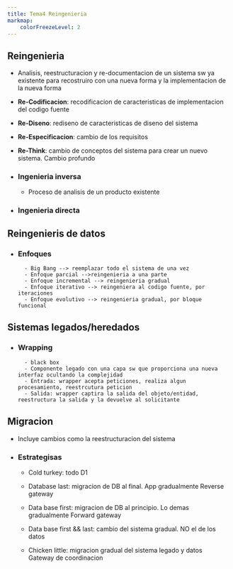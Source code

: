 ```yaml
---
title: Tema4 Reingenieria
markmap:
    colorFreezeLevel: 2
---
```


## Reingenieria
- Analisis, reestructuracion y re-documentacion de un sistema sw ya existente para recostruiro con una nueva forma y la implementacion de la nueva forma
- **Re-Codificacion**: recodificacion de caracteristicas de implementacion del codigo fuente
- **Re-Diseno**: rediseno de caracteristicas de diseno del sistema
- **Re-Especificacion**: cambio de los requisitos
- **Re-Think**: cambio de conceptos del sistema para crear un nuevo sistema. Cambio profundo


- ### Ingenieria inversa
    - Proceso de analisis de un producto existente
- ### Ingenieria directa

## Reingenieris de datos

- ### Enfoques
        - Big Bang --> reemplazar todo el sistema de una vez
        - Enfoque parcial -->reingenieria a una parte
        - Enfoque incremental --> reingenieria gradual
        - Enfoque iterativo --> reingeniera al codigo fuente, por iteraciones
        - Enfoque evolutivo --> reingenieria gradual, por bloque funcional

## Sistemas legados/heredados
- ### Wrapping
        - black box
        - Componente legado con una capa sw que proporciona una nueva interfaz ocultando la complejidad
        - Entrada: wrapper acepta peticiones, realiza algun procesamiento, reestrcutura peticion
        - Salida: wrapper captira la salida del objeto/entidad, reestructura la salida y la devuelve al solicitante

## Migracion
- Incluye cambios como la reestructuracion del sistema

- ### Estrategisas
    - Cold turkey: todo D1
    - Database last: migracion de DB al final. App gradualmente
                    Reverse gateway
    - Data base first: migracion de DB al principio. Lo demas gradualmente
                    Forward gateway
    - Data base first && last: cambio del sistema gradual. NO el de los datos

    - Chicken little: migracion gradual del sistema legado y datos  
                    Gateway de coordinacion


